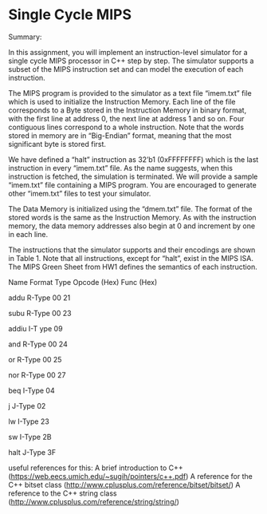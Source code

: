 # Single Cycle MIPS

Summary:

In this assignment, you will implement an instruction-level simulator for a single cycle MIPS processor in C++ step by step. The simulator supports a subset of the MIPS instruction set and can model the execution of each instruction.

The MIPS program is provided to the simulator as a text file “imem.txt” file which is used to initialize the Instruction Memory. Each line of the file corresponds to a Byte stored in the Instruction Memory in binary format, with the first line at address 0, the next line at address 1 and so on. Four contiguous lines correspond to a whole instruction. Note that the words stored in memory are in “Big-Endian” format, meaning that the most significant byte is stored first.

We have defined a “halt” instruction as 32’b1 (0xFFFFFFFF) which is the last instruction in every “imem.txt” file. As the name suggests, when this instruction is fetched, the simulation is terminated. We will provide a sample “imem.txt” file containing a MIPS program. You are encouraged to generate other “imem.txt” files to test your simulator.

The Data Memory is initialized using the “dmem.txt” file. The format of the stored words is the same as the Instruction Memory. As with the instruction memory, the data memory addresses also begin at 0 and increment by one in each line.

The instructions that the simulator supports and their encodings are shown in Table 1. Note that all instructions, except for “halt”, exist in the MIPS ISA. The MIPS Green Sheet from HW1 defines the semantics of each instruction.

Name
Format Type
Opcode (Hex)
Func (Hex)

addu
R-Type
00
21

subu
R-Type
00
23

addiu
I-T ype
09
 
and
R-Type
00
24
 
or
R-Type
00
25

nor
R-Type
00
27
 
beq
I-Type
04

j
J-Type
02

lw 
I-Type
23

sw
I-Type
2B

halt 
J-Type
3F

useful references for this:
A brief introduction to C++ (https://web.eecs.umich.edu/~sugih/pointers/c++.pdf)
A reference for the C++ bitset class (http://www.cplusplus.com/reference/bitset/bitset/) 
A reference to the C++ string class (http://www.cplusplus.com/reference/string/string/)
